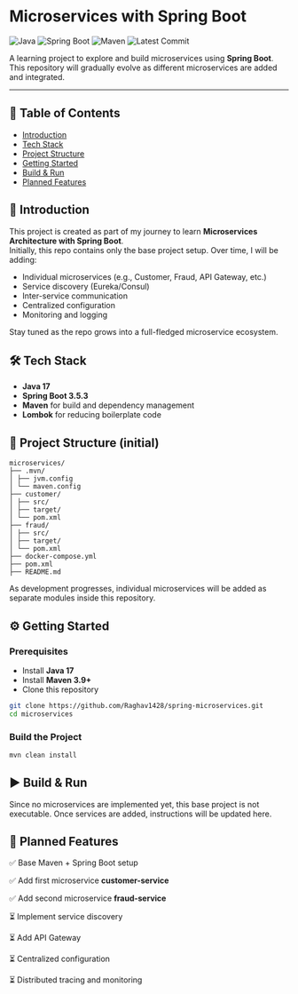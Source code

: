 # Microservices with Spring Boot

![Java](https://img.shields.io/badge/Java-17-blue.svg)  ![Spring Boot](https://img.shields.io/badge/Spring%20Boot-3.5.3-brightgreen.svg)  ![Maven](https://img.shields.io/badge/Maven-3.9.11-orange.svg) ![Latest Commit](https://img.shields.io/github/last-commit/Raghav1428/spring-microservices?logo=github)


A learning project to explore and build microservices using **Spring Boot**. This repository will gradually evolve as different microservices are added and integrated.

---

## 📑 Table of Contents
- [Introduction](#-introduction)
- [Tech Stack](#-tech-stack)
- [Project Structure](#-project-structure-initial)
- [Getting Started](#-getting-started)
- [Build & Run](#-build--run)
- [Planned Features](#-planned-features)

## 🚀 Introduction
This project is created as part of my journey to learn **Microservices Architecture with Spring Boot**.  
Initially, this repo contains only the base project setup. Over time, I will be adding:
- Individual microservices (e.g., Customer, Fraud, API Gateway, etc.)
- Service discovery (Eureka/Consul)
- Inter-service communication
- Centralized configuration
- Monitoring and logging

Stay tuned as the repo grows into a full-fledged microservice ecosystem.

## 🛠 Tech Stack
- **Java 17**
- **Spring Boot 3.5.3**
- **Maven** for build and dependency management
- **Lombok** for reducing boilerplate code

## 📂 Project Structure (initial)
```
microservices/
├── .mvn/
│ ├── jvm.config
│ └── maven.config
├── customer/
│ ├── src/
│ ├── target/
│ └── pom.xml
├── fraud/
│ ├── src/
│ ├── target/
│ └── pom.xml
├── docker-compose.yml
├── pom.xml
├── README.md
```

As development progresses, individual microservices will be added as separate modules inside this repository.

## ⚙️ Getting Started

### Prerequisites
- Install **Java 17**
- Install **Maven 3.9+**
- Clone this repository

```bash
git clone https://github.com/Raghav1428/spring-microservices.git
cd microservices
```

### Build the Project
```bash
mvn clean install
```


## ▶️ Build & Run

Since no microservices are implemented yet, this base project is not executable. Once services are added, instructions will be updated here.

## 📌 Planned Features

✅ Base Maven + Spring Boot setup

✅ Add first microservice **customer-service**

✅ Add second microservice **fraud-service**

⏳ Implement service discovery

⏳ Add API Gateway

⏳ Centralized configuration

⏳ Distributed tracing and monitoring

